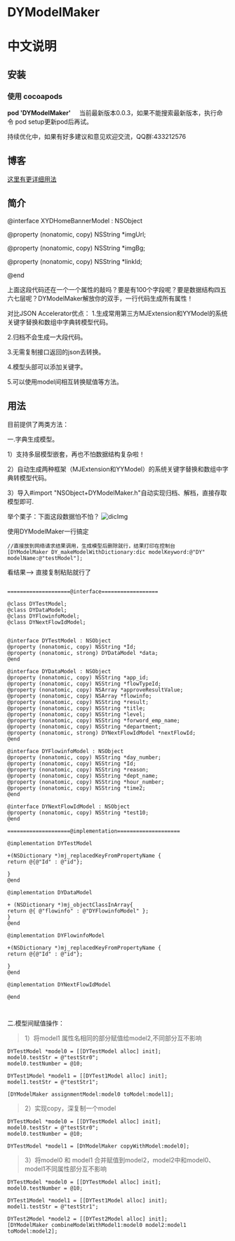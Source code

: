 # DYModelMaker


# 中文说明

## 安装

### 使用 cocoapods

**pod 'DYModelMaker'**    
当前最新版本0.0.3，如果不能搜索最新版本，执行命令 pod setup更新pod后再试。

持续优化中，如果有好多建议和意见欢迎交流，QQ群:433212576
## 博客
[这里有更详细用法](https://www.jianshu.com/p/04f00837094c)

## 简介
@interface XYDHomeBannerModel : NSObject

@property (nonatomic, copy) NSString *imgUrl;

@property (nonatomic, copy) NSString *imgBg;

@property (nonatomic, copy) NSString *linkId;

@end

上面这段代码还在一个一个属性的敲吗？要是有100个字段呢？要是数据结构四五六七层呢？DYModelMaker解放你的双手，一行代码生成所有属性！

对比JSON Accelerator优点：
1.生成常用第三方MJExtension和YYModel的系统关键字替换和数组中字典转模型代码。

2.归档不会生成一大段代码。

3.无需复制接口返回的json去转换。

4.模型头部可以添加关键字。

5.可以使用model间相互转换赋值等方法。
## 用法

目前提供了两类方法：

一.字典生成模型。

 1）支持多层模型嵌套，再也不怕数据结构复杂啦！
 
 2）自动生成两种框架（MJExtension和YYModel）的系统关键字替换和数组中字典转模型代码。
 
 3）导入#import "NSObject+DYModelMaker.h"自动实现归档、解档，直接存取模型即可.
 
 举个栗子：下面这段数据怕不怕？
![dicImg](https://github.com/duyi56432/DYModelMaker/blob/master/dicImg.jpg)  

使用DYModelMaker一行搞定

<pre><code>//直接放到网络请求结果调用，生成模型后删除就行，结果打印在控制台
[DYModelMaker DY_makeModelWithDictionary:dic modelKeyword:@"DY" modelName:@"testModel"];
</code></pre>

看结果--> 直接复制粘贴就行了

<pre><code> 
====================@interface==================

@class DYTestModel;
@class DYDataModel;
@class DYFlowinfoModel;
@class DYNextFlowIdModel;


@interface DYTestModel : NSObject
@property (nonatomic, copy) NSString *Id;
@property (nonatomic, strong) DYDataModel *data;
@end

@interface DYDataModel : NSObject
@property (nonatomic, copy) NSString *app_id;
@property (nonatomic, copy) NSString *flowTypeId;
@property (nonatomic, copy) NSArray *approveResultValue;
@property (nonatomic, copy) NSArray *flowinfo;
@property (nonatomic, copy) NSString *result;
@property (nonatomic, copy) NSString *title;
@property (nonatomic, copy) NSString *level;
@property (nonatomic, copy) NSString *forword_emp_name;
@property (nonatomic, copy) NSString *department;
@property (nonatomic, strong) DYNextFlowIdModel *nextFlowId;
@end

@interface DYFlowinfoModel : NSObject
@property (nonatomic, copy) NSString *day_number;
@property (nonatomic, copy) NSString *Id;
@property (nonatomic, copy) NSString *reason;
@property (nonatomic, copy) NSString *dept_name;
@property (nonatomic, copy) NSString *hour_number;
@property (nonatomic, copy) NSString *time2;
@end

@interface DYNextFlowIdModel : NSObject
@property (nonatomic, copy) NSString *test10;
@end

====================@implementation====================

@implementation DYTestModel

+(NSDictionary *)mj_replacedKeyFromPropertyName {
return @{@"Id" : @"id"};

}
@end

@implementation DYDataModel

+ (NSDictionary *)mj_objectClassInArray{
return @{ @"flowinfo" : @"DYFlowinfoModel" }; 
}
@end

@implementation DYFlowinfoModel

+(NSDictionary *)mj_replacedKeyFromPropertyName {
return @{@"Id" : @"id"};

}
@end

@implementation DYNextFlowIdModel

@end


</code></pre>


二.模型间赋值操作：
>1）将model1 属性名相同的部分赋值给model2,不同部分互不影响
<pre><code>DYTestModel *model0 = [[DYTestModel alloc] init];
model0.testStr = @"testStr0";
model0.testNumber = @10;

DYTest1Model *model1 = [[DYTest1Model alloc] init];
model1.testStr = @"testStr1";

[DYModelMaker assignmentModel:model0 toModel:model1]; </code></pre>
>2）实现copy，深复制一个model
<pre><code>DYTestModel *model0 = [[DYTestModel alloc] init];
model0.testStr = @"testStr0";
model0.testNumber = @10;

DYTestModel *model1 = [DYModelMaker copyWithModel:model0];</code></pre>
>3）将model0 和 model1 合并赋值到model2，model2中和model0、model1不同属性部分互不影响
<pre><code>DYTestModel *model0 = [[DYTestModel alloc] init];
model0.testNumber = @10;

DYTest1Model *model1 = [[DYTest1Model alloc] init];
model1.testStr = @"testStr1";

DYTest2Model *model2 = [[DYTest2Model alloc] init];
[DYModelMaker combineModelWithModel1:model0 model2:model1 toModel:model2];</code></pre>
